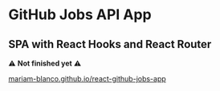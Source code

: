 # GitHub Jobs API App
## SPA with React Hooks and React Router 
⚠️ **Not finished yet** ⚠️ 

[mariam-blanco.github.io/react-github-jobs-app](https://mariam-blanco.github.io/react-github-jobs-app/)
